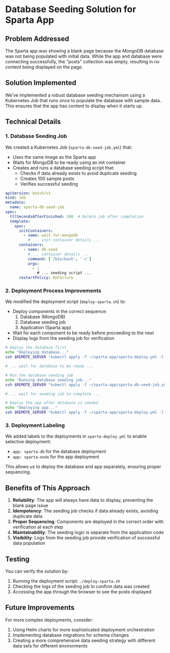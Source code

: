 # Database Seeding Solution for Sparta App

## Problem Addressed

The Sparta app was showing a blank page because the MongoDB database was not being populated with initial data. While the app and database were connecting successfully, the "posts" collection was empty, resulting in no content being displayed on the page.

## Solution Implemented

We've implemented a robust database seeding mechanism using a Kubernetes Job that runs once to populate the database with sample data. This ensures that the app has content to display when it starts up.

## Technical Details

### 1. Database Seeding Job

We created a Kubernetes Job (`sparta-db-seed-job.yml`) that:
- Uses the same image as the Sparta app
- Waits for MongoDB to be ready using an init container
- Creates and runs a database seeding script that:
  - Checks if data already exists to avoid duplicate seeding
  - Creates 100 sample posts
  - Verifies successful seeding

```yaml
apiVersion: batch/v1
kind: Job
metadata:
  name: sparta-db-seed-job
spec:
  ttlSecondsAfterFinished: 100  # Delete job after completion
  template:
    spec:
      initContainers:
        - name: wait-for-mongodb
          # ... init container details ...
      containers:
        - name: db-seed
          # ... container details ...
          command: ['/bin/bash', '-c']
          args:
            - |
              # ... seeding script ...
      restartPolicy: OnFailure
```

### 2. Deployment Process Improvements

We modified the deployment script (`deploy-sparta.sh`) to:
- Deploy components in the correct sequence:
  1. Database (MongoDB)
  2. Database seeding job
  3. Application (Sparta app)
- Wait for each component to be ready before proceeding to the next
- Display logs from the seeding job for verification

```bash
# Deploy the database first
echo "Deploying database..."
ssh $REMOTE_SERVER "kubectl apply -f ~/sparta-app/sparta-deploy.yml -l app=sparta-db"

# ... wait for database to be ready ...

# Run the database seeding job
echo "Running database seeding job..."
ssh $REMOTE_SERVER "kubectl apply -f ~/sparta-app/sparta-db-seed-job.yml"

# ... wait for seeding job to complete ...

# Deploy the app after database is seeded
echo "Deploying app..."
ssh $REMOTE_SERVER "kubectl apply -f ~/sparta-app/sparta-deploy.yml -l app=sparta-node"
```

### 3. Deployment Labeling

We added labels to the deployments in `sparta-deploy.yml` to enable selective deployment:
- `app: sparta-db` for the database deployment
- `app: sparta-node` for the app deployment

This allows us to deploy the database and app separately, ensuring proper sequencing.

## Benefits of This Approach

1. **Reliability**: The app will always have data to display, preventing the blank page issue
2. **Idempotency**: The seeding job checks if data already exists, avoiding duplicate data
3. **Proper Sequencing**: Components are deployed in the correct order with verification at each step
4. **Maintainability**: The seeding logic is separate from the application code
5. **Visibility**: Logs from the seeding job provide verification of successful data population

## Testing

You can verify the solution by:
1. Running the deployment script: `./deploy-sparta.sh`
2. Checking the logs of the seeding job to confirm data was created
3. Accessing the app through the browser to see the posts displayed

## Future Improvements

For more complex deployments, consider:
1. Using Helm charts for more sophisticated deployment orchestration
2. Implementing database migrations for schema changes
3. Creating a more comprehensive data seeding strategy with different data sets for different environments
